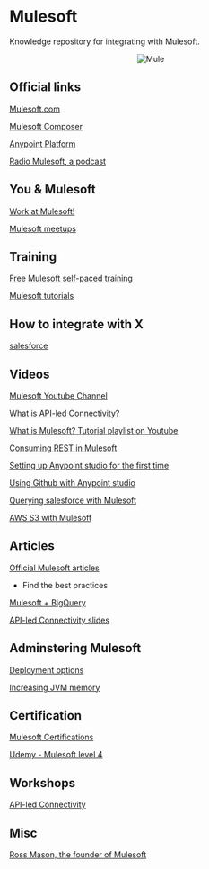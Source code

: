 # Mulesoft
Knowledge repository for integrating with Mulesoft. 

<p align="center">
  <img src="https://www.mulesoft.com/sites/default/files/MuleSoft_logo_299C_stacked_3.png?raw=true" alt="Mule"/>
</p>

## Official links

[Mulesoft.com](https://www.mulesoft.com)

[Mulesoft Composer](https://www.mulesoft.com/platform/api/no-code-integration-tool)

[Anypoint Platform](https://anypoint.mulesoft.com/login/)

[Radio Mulesoft, a podcast](https://podcasts.apple.com/be/podcast/radio-mulesoft/id1498103178)

## You & Mulesoft

[Work at Mulesoft!](https://www.mulesoft.com/careers)

[Mulesoft meetups](https://meetups.mulesoft.com)

## Training

[Free Mulesoft self-paced training](https://training.mulesoft.com/course-catalog?results=true&courseFormat=Self-paced)

[Mulesoft tutorials](https://developer.mulesoft.com/tutorials-and-howtos)

## How to integrate with X

[salesforce](https://www.mulesoft.com/resources/salesforce)

## Videos

[Mulesoft Youtube Channel](https://www.youtube.com/user/mulesoftvids)

[What is API-led Connectivity?](https://www.youtube.com/watch?v=WYociWuCInE)

[What is Mulesoft? Tutorial playlist on Youtube](https://www.youtube.com/watch?v=lRpJtMfa4zs&list=PLfEAetjBY9s5gywT2hC95rnZaW5CEZis-)

[Consuming REST in Mulesoft](https://www.youtube.com/watch?v=fLJnezzVU4s)

[Setting up Anypoint studio for the first time](https://www.youtube.com/watch?v=cZUw2T0D7PU)

[Using Github with Anypoint studio](https://www.youtube.com/watch?v=35fHx23zjP0)

[Querying salesforce with Mulesoft](https://www.youtube.com/watch?v=TeAHUjILPJA)

[AWS S3 with Mulesoft](https://www.youtube.com/watch?v=VlPmg2lVvzM)

## Articles

[Official Mulesoft articles](https://www.mulesoft.com/resources/articles)

- Find the best practices

[Mulesoft + BigQuery](https://www.apisero.com/mulesoft-bigquery-series-2/)

[API-led Connectivity slides](https://www.slideshare.net/mulesoft/transform-your-business-with-apiled-connectivity)

## Adminstering Mulesoft

[Deployment options](https://docs.mulesoft.com/runtime-manager/deployment-strategies#cloudhub-deployments)

[Increasing JVM memory](https://help.mulesoft.com/s/article/Increasing-JVM-memory-heap-in-Anypoint-Studio-to-avoid-OutOfMemory-issues)

## Certification

[Mulesoft Certifications](https://training.mulesoft.com/certification)

[Udemy - Mulesoft level 4](https://www.udemy.com/course/mulesoft-certified-developer-mule-4/)

## Workshops

[API-led Connectivity](http://workshop.tools.mulesoft.com/modules/)

## Misc

[Ross Mason, the founder of Mulesoft](https://www.forbes.com/sites/stuartanderson/2016/06/04/ross-mason-immigrant-founder-of-1-5-billion-mulesoft-on-job-market-and-managing-a-global-company/?sh=608acfc547e3)



